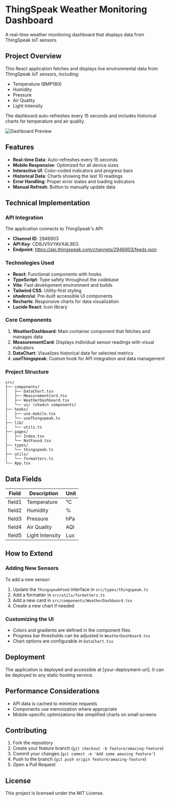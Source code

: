 
# ThingSpeak Weather Monitoring Dashboard

A real-time weather monitoring dashboard that displays data from ThingSpeak IoT sensors.

## Project Overview

This React application fetches and displays live environmental data from ThingSpeak IoT sensors, including:

- Temperature (BMP180)
- Humidity
- Pressure
- Air Quality
- Light Intensity

The dashboard auto-refreshes every 15 seconds and includes historical charts for temperature and air quality.

![Dashboard Preview](./screenshot.png)

## Features

- **Real-time Data**: Auto-refreshes every 15 seconds
- **Mobile Responsive**: Optimized for all device sizes
- **Interactive UI**: Color-coded indicators and progress bars
- **Historical Data**: Charts showing the last 10 readings
- **Error Handling**: Proper error states and loading indicators
- **Manual Refresh**: Button to manually update data

## Technical Implementation

### API Integration

The application connects to ThingSpeak's API:
- **Channel ID**: 2946903
- **API Key**: CD8JV5VYAVX4L9EG
- **Endpoint**: https://api.thingspeak.com/channels/2946903/feeds.json

### Technologies Used

- **React**: Functional components with hooks
- **TypeScript**: Type safety throughout the codebase
- **Vite**: Fast development environment and builds
- **Tailwind CSS**: Utility-first styling
- **shadcn/ui**: Pre-built accessible UI components
- **Recharts**: Responsive charts for data visualization
- **Lucide React**: Icon library

### Core Components

1. **WeatherDashboard**: Main container component that fetches and manages data
2. **MeasurementCard**: Displays individual sensor readings with visual indicators
3. **DataChart**: Visualizes historical data for selected metrics
4. **useThingspeak**: Custom hook for API integration and data management

### Project Structure

```
src/
├── components/
│   ├── DataChart.tsx
│   ├── MeasurementCard.tsx
│   ├── WeatherDashboard.tsx
│   └── ui/ (shadcn components)
├── hooks/
│   ├── use-mobile.tsx
│   └── useThingspeak.ts
├── lib/
│   └── utils.ts
├── pages/
│   ├── Index.tsx
│   └── NotFound.tsx
├── types/
│   └── thingspeak.ts
├── utils/
│   └── formatters.ts
└── App.tsx
```

## Data Fields

| Field   | Description      | Unit     |
|---------|------------------|----------|
| field1  | Temperature      | °C       |
| field2  | Humidity         | %        |
| field3  | Pressure         | hPa      |
| field4  | Air Quality      | AQI      |
| field5  | Light Intensity  | Lux      |

## How to Extend

### Adding New Sensors

To add a new sensor:

1. Update the `ThingspeakFeed` interface in `src/types/thingspeak.ts`
2. Add a formatter in `src/utils/formatters.ts`
3. Add a new card in `src/components/WeatherDashboard.tsx`
4. Create a new chart if needed

### Customizing the UI

- Colors and gradients are defined in the component files
- Progress bar thresholds can be adjusted in `WeatherDashboard.tsx`
- Chart options are configurable in `DataChart.tsx`

## Deployment

The application is deployed and accessible at [your-deployment-url]. It can be deployed to any static hosting service.

## Performance Considerations

- API data is cached to minimize requests
- Components use memoization where appropriate
- Mobile-specific optimizations like simplified charts on small screens

## Contributing

1. Fork the repository
2. Create your feature branch (`git checkout -b feature/amazing-feature`)
3. Commit your changes (`git commit -m 'Add some amazing feature'`)
4. Push to the branch (`git push origin feature/amazing-feature`)
5. Open a Pull Request

## License

This project is licensed under the MIT License.
